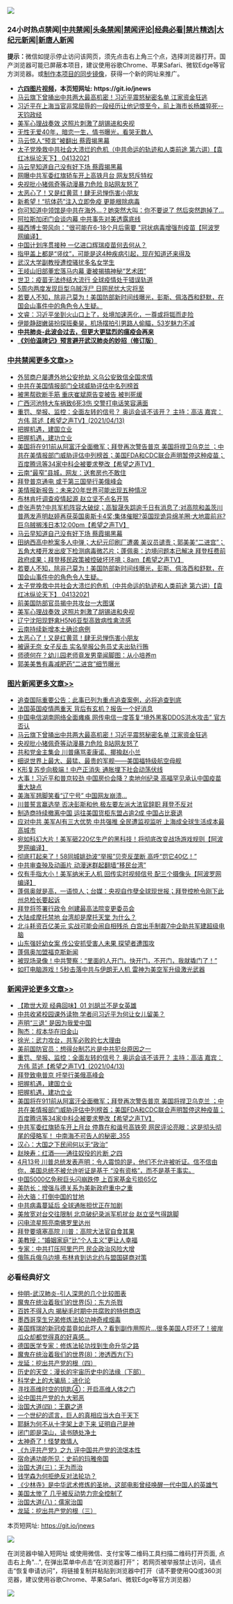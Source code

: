 ![](https://raw.githubusercontent.com/fqnews/bnews/master/64photo/fqnews-qr.jpg)

<div id="tt">
<h3>24小时热点禁闻|<a href="#%E4%B8%AD%E5%85%B1%E7%A6%81%E9%97%BB%E6%9B%B4%E5%A4%9A%E6%96%87%E7%AB%A0">中共禁闻</a>|<a href="#%E5%9B%BE%E7%89%87%E6%96%B0%E9%97%BB%E6%9B%B4%E5%A4%9A%E6%96%87%E7%AB%A0">头条禁闻</a>|<a href="#%E6%96%B0%E9%97%BB%E8%AF%84%E8%AE%BA%E6%9B%B4%E5%A4%9A%E6%96%87%E7%AB%A0">禁闻评论|<a href="#%E5%BF%85%E7%9C%8B%E7%BB%8F%E5%85%B8%E5%A5%BD%E6%96%87">经典必看|<a href="/video.md#%E7%A6%81%E7%89%87%E7%B2%BE%E9%80%89">禁片精选</a>|<a href="https://github.com/fqnews/djy/blob/master/gb/nf1351518.md#1">大纪元新闻</a>|<a href="https://github.com/fqnews/ntdtv/blob/master/gb/prog204.md#1">新唐人新闻</a></h3>
<div><b>提示：</b>微信如提示停止访问该网页，须先点击右上角三个点，选择浏览器打开。国产浏览器可能已屏蔽本项目，建议使用谷歌Chrome、苹果Safari、微软Edge等官方浏览器。或<a href="https://github.com/fqnews/bnews/blob/master/%E5%88%B6%E4%BD%9Cgit%E7%A6%81%E9%97%BB%E9%95%9C%E5%83%8F.md">制作本项目的同步镜像</a>，获得一个新的网址来推广。</div>
<ul>
<li><b><a href="http://d1.bdrive.tk/64.mp4" target="_blank">六四图片视频</a>，本页短网址: https://git.io/jnews</b></li>
<li><a href="/topimagenews/20210413/1525276.md">马云旗下曾捅出中共两大最高机密！习近平震怒秘密名单 江家资金狂逃</a></li>
<li><a href="/bannedvideo/20210413/1525352.md">习近平在上海当官非常屈辱的一段经历让他记恨至今，前上海市长杨雄猝死--天钧政经</a></li>
<li><a href="/cbnews/20210413/1525384.md">美军心理战奏效 这照片刺激了胡锡进和央视</a></li>
<li><a href="/cnnews/20210413/1525256.md">无性无爱40年，暗恋一生，情书曝光，看哭无数人</a></li>
<li><a href="/comments/20210413/1525476.md">马云惊人“预言”被翻出 蔡霞揭黑幕</a></li>
<li><a href="/comments/20210413/1525391.md">太子党挽救中共社会大溃烂的危机（中共命运的轨迹和人类前途  第六讲）【袁红冰纵论天下】 04132021</a></li>
<li><a href="/cbnews/20210413/1525559.md">马云早知道自己没有好下场 蔡霞揭黑幕</a></li>
<li><a href="/cnnews/20210414/1525664.md">网曝中共军委红旗轿车开上高铁月台 网友怒斥特权</a></li>
<li><a href="/topimagenews/20210413/1525235.md">央视批小猪佩奇等动漫暴力危险 B站网友怒了</a></li>
<li><a href="/cbnews/20210413/1525373.md">太恶心了！又是红黄蓝！肆无忌惮伤害小朋友</a></li>
<li><a href="/cnnews/20210413/1525453.md">新希望！“抗体药”注入立即免疫 更能根除病毒</a></li>
<li><a href="/cnnews/20210413/1525324.md">你可知道中领馆是中共在海外…？她突然大叫：你不要说了 然后突然跑掉了…</a></li>
<li><a href="/cbnews/20210413/1525266.md">阿拉斯加闭门会谈内幕 中共事先对美透露底线</a></li>
<li><a href="/cnnews/20210413/1525325.md">福西博士带风向："很可能在6-18个月后需要 "冠状病毒增强剂疫苗【阿波罗网编译】</a></li>
<li><a href="/headline/20210414/1525600.md">中国计划序贯接种 一亿进口辉瑞疫苗何去何从？</a></li>
<li><a href="/health/20210413/1525185.md">指甲盖上都是“竖纹”，可能是这4种疾病引起，现在知道还来得及</a></li>
<li><a href="/cnnews/20210413/1525303.md">武汉大学副教授遭控骚扰多名女学生</a></li>
<li><a href="/comments/20210413/1525475.md">王岐山旧部董宏落马内幕 妻被揭搞神秘“艺术团”</a></li>
<li><a href="/cnnews/20210413/1525516.md">世卫：疫苗无法终结大流行 全球疫情处于错误轨道</a></li>
<li><a href="/worldnews/20210413/1525469.md">5周内两度发现巨型乌贼浮尸 日网民忧大灾将至</a></li>
<li><a href="/comments/20210413/1525416.md">若要人不知，除非己莫为！美国防部新时间线曝光，彭斯、佩洛西和舒默，在国会山事件中的角色令人生疑。</a></li>
<li><a href="/bannedvideo/20210413/1525271.md">文睿：习近平坐到火山口上了，处境加速恶化，一尊或将铤而走险</a></li>
<li><a href="/yule/20210414/1525625.md">伊能静甜嫩装扮探班秦昊，机场摆拍引男路人偷瞄，53岁魅力不减</a></li>
<li><b><a href="/comments/20200211/1275071.md" target="_blank">中共肺炎-此波会过去，但更大更猛烈的瘟疫会再来</a></b></li>
<li><b><a href="/comments/20200207/1272816.md" target="_blank">《刘伯温碑记》预言避开武汉肺炎的妙招（修订版）</a></b></li>
</ul>
</div>

<div class="catlist">
<h3><a href="/cbnews/" target="_blank">中共禁闻</a><span><a href="/cbnews/" target="_blank" rel="nofollow">更多文章>></a></span></h3>
<ul>
<li><a href="/cbnews/20210414/1525834.md" target="_blank">外贸商户屡遭外地公安抢劫 义乌公安致信全国求情</a></li>
<li><a href="/cbnews/20210414/1525803.md" target="_blank">中共在美国情报部门全球威胁评估中名列榜首</a></li>
<li><a href="/cbnews/20210414/1525802.md" target="_blank">被黑帮砍断手筋 重庆崔斌原告变被告 被判死缓</a></li>
<li><a href="/cbnews/20210414/1525786.md" target="_blank">广西河池特大车祸致6死3伤 交警打电话笑容满面</a></li>
<li><a href="/comments/20210414/1525779.md" target="_blank">重罚、举报、监控：全面左转的信号？    奥运会该不该开？  主持：高洁  嘉宾：方伟  蓝述【希望之声TV】(2021/04/13)</a></li>
<li><a href="/comments/20210414/1525752.md" target="_blank">把握机遇，建国立业</a></li>
<li><a href="/comments/20210414/1525751.md" target="_blank">把握机遇，建功立业</a></li>
<li><a href="/comments/20210414/1525749.md" target="_blank">美国将在911前从阿富汗全面撤军；拜登再次警告普京  美国将捍卫乌克兰 ；中共在美情报部门威胁评估中列榜首；美国FDA和CDC联合声明暂停这种疫苗；百度腾讯等34家中科企被要求整改【希望之声TV】</a></li>
<li><a href="/cbnews/20210414/1525718.md" target="_blank">云南“最窄”县城，网友：送套房也不敢住</a></li>
<li><a href="/cbnews/20210414/1525701.md" target="_blank">拜登普京通电 或于第三国举行美俄峰会</a></li>
<li><a href="/cbnews/20210414/1525700.md" target="_blank">美情报新报告：未来20年世界可能出现五种情况</a></li>
<li><a href="/cbnews/20210414/1525667.md" target="_blank">布林肯吁调查疫情起源 赵立坚不点名开骂</a></li>
<li><a href="/comments/20210414/1525601.md" target="_blank">虚张声势?中共军机阵容大破绽；高智晟失踪逾千日有消息了;对高院和盖茨川普两发声明赵婷再获英国奥斯卡4奖;集体催眠?英国现诡异绵羊圈;大地震前兆?巨乌贼搁浅日本12:00pm【希望之声TV】</a></li>
<li><a href="/cbnews/20210413/1525559.md" target="_blank">马云早知道自己没有好下场 蔡霞揭黑幕</a></li>
<li><a href="/comments/20210413/1525457.md" target="_blank">田纳西高中枪案多人中弹；大纪元印刷厂遭袭 美议员谴责；郭美美“二进宫”；五角大楼开发出皮下检测病毒微芯片；蓬佩奥：边境问题本已解决 拜登枉费前政府成果；拜登移民政策被控破坏环境；8am【希望之声TV】</a></li>
<li><a href="/comments/20210413/1525416.md" target="_blank">若要人不知，除非己莫为！美国防部新时间线曝光，彭斯、佩洛西和舒默，在国会山事件中的角色令人生疑。</a></li>
<li><a href="/comments/20210413/1525391.md" target="_blank">太子党挽救中共社会大溃烂的危机（中共命运的轨迹和人类前途  第六讲）【袁红冰纵论天下】 04132021</a></li>
<li><a href="/cbnews/20210413/1525385.md" target="_blank">前美国防部官员揭中共攻台一大图谋</a></li>
<li><a href="/cbnews/20210413/1525384.md" target="_blank">美军心理战奏效 这照片刺激了胡锡进和央视</a></li>
<li><a href="/cbnews/20210413/1525383.md" target="_blank">辽宁沈阳现野禽H5N6亚型高致病性禽流感</a></li>
<li><a href="/cbnews/20210413/1525382.md" target="_blank">云南持续新增本土确诊病例</a></li>
<li><a href="/cbnews/20210413/1525373.md" target="_blank">太恶心了！又是红黄蓝！肆无忌惮伤害小朋友</a></li>
<li><a href="/cbnews/20210413/1525317.md" target="_blank">被逼无奈 女子反击 实名举报公务员丈夫出轨行贿</a></li>
<li><a href="/cbnews/20210413/1525316.md" target="_blank">师德何在？幼儿园老师竟发男童闻脚图：从小培养m</a></li>
<li><a href="/cbnews/20210413/1525277.md" target="_blank">郭美美售有毒减肥药“二进宫”细节曝光</a></li>

</ul>
</div>
<div class="catlist">
<h3><a href="/topimagenews/" target="_blank">图片新闻</a><span><a href="/topimagenews/" target="_blank" rel="nofollow">更多文章>></a></span></h3>
<ul>
<li><a href="/topimagenews/20210414/1525833.md" target="_blank">追查国际重要公告：此事已列为重点追查案例，必将追查到底</a></li>
<li><a href="/topimagenews/20210414/1525717.md" target="_blank">法国英国疫情两重天 背后有玄机？报告一个好消息</a></li>
<li><a href="/topimagenews/20210414/1525699.md" target="_blank">中国电信湖南网络全面瘫痪 网传电信一度答复“境外黑客DDOS洪水攻击” 官方否认</a></li>
<li><a href="/topimagenews/20210413/1525276.md" target="_blank">马云旗下曾捅出中共两大最高机密！习近平震怒秘密名单 江家资金狂逃</a></li>
<li><a href="/topimagenews/20210413/1525235.md" target="_blank">央视批小猪佩奇等动漫暴力危险 B站网友怒了</a></li>
<li><a href="/topimagenews/20210413/1525234.md" target="_blank">共和党金主集会 川普痛骂麦康诺、揶揄赵小兰</a></li>
<li><a href="/topimagenews/20210413/1525167.md" target="_blank">细说世界上最大、最猛、最贵的军舰——美国福特级航空母舰</a></li>
<li><a href="/topimagenews/20210413/1524952.md" target="_blank">K形复苏步向极端！中产正消失 通胀埋下社会动荡伏线</a></li>
<li><a href="/topimagenews/20210412/1524731.md" target="_blank">大事！习近平和普京较劲 中国房价会降？卖地创纪录 高福罕见承认中国疫苗重大缺点</a></li>
<li><a href="/topimagenews/20210412/1524357.md" target="_blank">美海军翘脚笑看“辽宁号” 中国网友崩溃…</a></li>
<li><a href="/topimagenews/20210412/1524286.md" target="_blank">川普誓言赢选举 否决彭斯和他 极左要左派大法官辞职 拜登不反对</a></li>
<li><a href="/topimagenews/20210412/1524221.md" target="_blank">制造商持续撤离中国 运往美国货柜东盟占逾2成 中国占比衰退</a></li>
<li><a href="/topimagenews/20210411/1523985.md" target="_blank">应对中共 美军AI有三大优势 中共强推 全民遭监视监听 上海成全球生活成本最高城市</a></li>
<li><a href="/topimagenews/20210411/1523973.md" target="_blank">宛如科幻大片！美军砸220亿生产的黑科技！将彻底改变战场游戏规则【阿波罗网编译】</a></li>
<li><a href="/topimagenews/20210411/1523871.md" target="_blank">彻底打起来了！58同城姚劲波“举报”贝壳反垄断 高呼“罚它40亿！”</a></li>
<li><a href="/topimagenews/20210411/1523675.md" target="_blank">中共审查殃及动画片 动漫迷群起翻墙“移民台湾”</a></li>
<li><a href="/topimagenews/20210410/1523449.md" target="_blank">仅有手指大小！美军纳米无人机 回传实时视频信号 配三个摄像头【阿波罗网编译】</a></li>
<li><a href="/topimagenews/20210410/1523285.md" target="_blank">蓬佩奥就是高，一语惊人；台媒：央视自作孽全球现世报；拜登控枪令刚下此州总检长要起诉</a></li>
<li><a href="/topimagenews/20210410/1523232.md" target="_blank">拜登将签署行政令 创建最高法院变更委员会</a></li>
<li><a href="/topimagenews/20210410/1523144.md" target="_blank">大陆成摩托禁地 台湾却是摩托天堂 为什么？</a></li>
<li><a href="/topimagenews/20210409/1522863.md" target="_blank">北斗耗资百亿美元 实战可能会闹自相残杀 白宫出手制裁7中企助共军建超级电脑</a></li>
<li><a href="/topimagenews/20210409/1522664.md" target="_blank">山东强奸幼女案 传公安抓受害人未果 探望者遭围攻</a></li>
<li><a href="/topimagenews/20210409/1522663.md" target="_blank">蓬佩奥加盟福克斯新闻</a></li>
<li><a href="/topimagenews/20210409/1522616.md" target="_blank">被现场录像！中共警察：“里面的人开门，快开门，不开门，我就撬门了！”</a></li>
<li><a href="/topimagenews/20210409/1522615.md" target="_blank">如打电脑游戏！5秒击落中共与伊朗无人机 雷神为美空军升级激光武器</a></li>

</ul>
</div>
<div class="catlist">
<h3><a href="/comments/" target="_blank">新闻评论</a><span><a href="/comments/" target="_blank" rel="nofollow">更多文章>></a></span></h3>
<ul>
<li><a href="/comments/20210414/1525842.md" target="_blank">【欺世大观 经典回味】01 刘胡兰不是女英雄</a></li>
<li><a href="/comments/20210414/1525832.md" target="_blank">中共收紧校园课外读物 学者问习近平为何让女儿留美？</a></li>
<li><a href="/comments/20210414/1525830.md" target="_blank">声明“三退” 是因为我爱中国</a></li>
<li><a href="/comments/20210414/1525820.md" target="_blank">陶杰：叔本华在旧金山</a></li>
<li><a href="/comments/20210414/1525787.md" target="_blank">徐光：武力攻台，共军必败的七大理由</a></li>
<li><a href="/comments/20210414/1525780.md" target="_blank">美前国防官员：想得台制芯片是中共犯台原因之一</a></li>
<li><a href="/comments/20210414/1525779.md" target="_blank">重罚、举报、监控：全面左转的信号？    奥运会该不该开？  主持：高洁  嘉宾：方伟  蓝述【希望之声TV】(2021/04/13)</a></li>
<li><a href="/comments/20210414/1525765.md" target="_blank">拜登致电普京 吁举行美俄高峰会</a></li>
<li><a href="/comments/20210414/1525752.md" target="_blank">把握机遇，建国立业</a></li>
<li><a href="/comments/20210414/1525751.md" target="_blank">把握机遇，建功立业</a></li>
<li><a href="/comments/20210414/1525749.md" target="_blank">美国将在911前从阿富汗全面撤军；拜登再次警告普京  美国将捍卫乌克兰 ；中共在美情报部门威胁评估中列榜首；美国FDA和CDC联合声明暂停这种疫苗；百度腾讯等34家中科企被要求整改【希望之声TV】</a></li>
<li><a href="/comments/20210414/1525736.md" target="_blank">中共军委红旗轿车开上月台 停靠在和谐号高铁旁 网民评论亮眼：这是彻头彻尾的侵略军！ 中南海不可告人的秘密_355</a></li>
<li><a href="/comments/20210414/1525734.md" target="_blank">汉心：大国之下民间何以无“政治”</a></li>
<li><a href="/comments/20210414/1525733.md" target="_blank">赵映寿：红酒——通往奴役的片断 之四</a></li>
<li><a href="/comments/20210414/1525719.md" target="_blank">4月13号  川普总统发表声明：令人震惊的是，他们不允许被听证。信不信由你，美国总统不被允许听证是基于 &#8220;没有资格&#8221;，而不是基于事实。</a></li>
<li><a href="/comments/20210414/1525716.md" target="_blank">中国5000亿免税巨头闪崩跌停 上百家基金亏损65亿</a></li>
<li><a href="/comments/20210414/1525715.md" target="_blank">美防长：增强与德关系为美新政府重中之重</a></li>
<li><a href="/comments/20210414/1525712.md" target="_blank">孙大骆：打倒中国的甘地</a></li>
<li><a href="/comments/20210414/1525695.md" target="_blank">中共病毒蔓延后 全球通胀担忧正在加剧</a></li>
<li><a href="/comments/20210414/1525694.md" target="_blank">美放宽对台交往限制 北京破纪录派军机扰台 赵立坚气得跳脚</a></li>
<li><a href="/comments/20210414/1525693.md" target="_blank">闪电流星照亮南佛罗里达州</a></li>
<li><a href="/comments/20210414/1525656.md" target="_blank">拜登要填塞高院 川普：高院大法官自食其果</a></li>
<li><a href="/comments/20210414/1525655.md" target="_blank">美教授：“婚姻家庭”比“个人主义”更让人幸福</a></li>
<li><a href="/comments/20210414/1525654.md" target="_blank">专家：中共打压阿里巴巴 民企政治风险大增</a></li>
<li><a href="/comments/20210414/1525653.md" target="_blank">俄陈兵俄乌边境 布林肯到访北约与盟国磋商对策</a></li>

</ul>
</div>

<div class="catlist">
<h3>必看经典好文</h3>
<ul>
<li><a href="/comments/20200620/1347687.md" target="_blank">仲明-武汉肺炎-引人深思的几个比较图表</a></li>
<li><a href="/topimagenews/20180524/946967.md" target="_blank">魔鬼在统治着我们的世界(5)：东方杀戮</a></li>
<li><a href="/lifebaike/20200711/1358994.md" target="_blank">百姓不得入内 揭秘毛时期中共腐败的特供商店</a></li>
<li><a href="/topimagenews/20210214/1487270.md" target="_blank">墨西哥孪生兄弟修炼法轮功神奇戒烟毒</a></li>
<li><a href="/comments/20201215/1447764.md" target="_blank">美国辉瑞的新冠疫苗竟如此吓人？看到副作用照片…很多美国人吓坏了！彼岸瓜众却都觉得真的好喜感…</a></li>
<li><a href="/comments/20200607/783186.md" target="_blank">德国医学专家：修炼法轮功找到生命升华之路</a></li>
<li><a href="/topimagenews/20180527/948714.md" target="_blank">魔鬼在统治着我们的世界(8)：渗透西方(下)</a></li>
<li><a href="/comments/20200930/1405812.md" target="_blank">龙延：挖出共产党的根（四）</a></li>
<li><a href="/tculture/20121025/73066.md" target="_blank">历史的天空：漫长的宇宙历史中的法缘（下部）</a></li>
<li><a href="/comments/20200605/783246.md" target="_blank">科学史上的大骗局：进化论</a></li>
<li><a href="/comments/20210329/1515018.md" target="_blank">寻找高维时空的钥匙④：开启高维人体之门</a></li>
<li><a href="/comments/20200717/1361899.md" target="_blank">论中国共产党的九大邪恶</a></li>
<li><a href="/cbnews/20180310/912637.md" target="_blank">治国大道(四)：王霸之道</a></li>
<li><a href="/comments/20200621/1348067.md" target="_blank">一个世纪的谎言，巨人的真相应当大白于天下</a></li>
<li><a href="/ccpdope/20190803/1168965.md" target="_blank">耶稣为何不从十字架上走下来 证明自己是神</a></li>
<li><a href="/tculture/20200803/1373949.md" target="_blank">闭门即是深山，读书随处净土</a></li>
<li><a href="/ccpdope/20200907/1392129.md" target="_blank">太神奇了！怪梦救情人</a></li>
<li><a href="/bookonline/20131116/201045.md" target="_blank">《九评共产党》之九 评中国共产党的流氓本性</a></li>
<li><a href="/cbnews/20180711/970353.md" target="_blank">宿命通功能所见：史前的玛雅帝国</a></li>
<li><a href="/cbnews/20180309/912114.md" target="_blank">治国大道(三)：无为而治</a></li>
<li><a href="/comments/20210123/1473430.md" target="_blank">钱学森为何拒绝反对法轮功？</a></li>
<li><a href="/comments/20201013/1412612.md" target="_blank">《少林寺》是中华武术修炼的圣地，这部电影曾经唤醒一代中国人的英雄气</a></li>
<li><a href="/comments/20200624/1349702.md" target="_blank">美国太惨了 几乎被反动势力完全控制了</a></li>
<li><a href="/cbnews/20190424/914482.md" target="_blank">治国大道(八)：儒家治国</a></li>
<li><a href="/comments/20200929/1405201.md" target="_blank">龙延：挖出共产党的根（三）</a></li>

</ul>
</div>

本页短网址: https://git.io/jnews

![](https://raw.githubusercontent.com/fqnews/bnews/master/64photo/fqnews-qr.jpg)

在浏览器中输入短网址 或使用微信、支付宝等二维码工具扫描二维码打开页面, 点击右上角"...", 在弹出菜单中点击“在浏览器打开”； 若网页被举报禁止访问，请点击“恢复申请访问”，将链接复制并粘贴到浏览器中打开（请不要使用QQ或360浏览器，建议使用谷歌Chrome、苹果Safari、微软Edge等官方浏览器）

![](https://raw.githubusercontent.com/fqnews/bnews/master/64photo/wx.jpg)